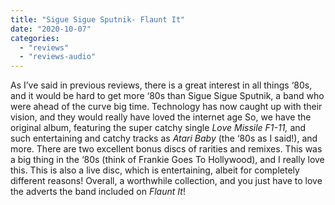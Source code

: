 ```yaml
---
title: "Sigue Sigue Sputnik- Flaunt It"
date: "2020-10-07"
categories: 
  - "reviews"
  - "reviews-audio"
---
```


As I’ve said in previous reviews, there is a great interest in all things ‘80s, and it would be hard to get more ‘80s than Sigue Sigue Sputnik, a band who were ahead of the curve big time. Technology has now caught up with their vision, and they would really have loved the internet age So, we have the original album, featuring the super catchy single _Love Missile F1-11,_ and such entertaining and catchy tracks as _Atari Baby_ (the ‘80s as I said!), and more. There are two excellent bonus discs of rarities and remixes. This was a big thing in the ‘80s (think of Frankie Goes To Hollywood), and I really love this. This is also a live disc, which is entertaining, albeit for completely different reasons! Overall, a worthwhile collection, and you just have to love the adverts the band included on _Flaunt It_!
